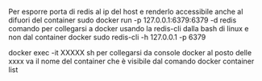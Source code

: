 Per esporre porta di redis al ip del host e renderlo accessibile anche al difuori del container
sudo docker run -p 127.0.0.1:6379:6379 -d redis
comando per collegarsi a docker usando la redis-cli dalla bash di linux e non dal container docker
sudo redis-cli -h 127.0.0.1 -p 6379

docker exec -it XXXXX sh per collegarsi da console docker al posto delle xxxx va il nome del container che è visibile dal comando 
docker container list 